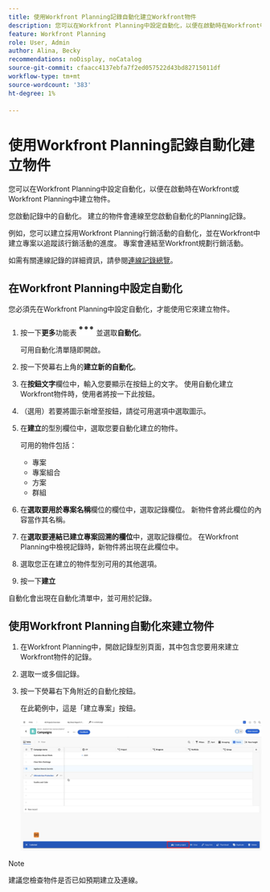 ```yaml
---
title: 使用Workfront Planning記錄自動化建立Workfront物件
description: 您可以在Workfront Planning中設定自動化，以便在啟動時在Workfront中建立物件。
feature: Workfront Planning
role: User, Admin
author: Alina, Becky
recommendations: noDisplay, noCatalog
source-git-commit: cfaacc4137ebfa7f2ed057522d43bd82715011df
workflow-type: tm+mt
source-wordcount: '383'
ht-degree: 1%

---
```



# 使用Workfront Planning記錄自動化建立物件

您可以在Workfront Planning中設定自動化，以便在啟動時在Workfront或Workfront Planning中建立物件。

您啟動記錄中的自動化。 建立的物件會連線至您啟動自動化的Planning記錄。

例如，您可以建立採用Workfront Planning行銷活動的自動化，並在Workfront中建立專案以追蹤該行銷活動的進度。 專案會連結至Workfront規劃行銷活動。

如需有關連線記錄的詳細資訊，請參閱[連線記錄總覽](/help/quicksilver/planning/records/connected-records-overview.md)。


## 在Workfront Planning中設定自動化

您必須先在Workfront Planning中設定自動化，才能使用它來建立物件。

1. 按一下&#x200B;**更多**&#x200B;功能表![](assets/more-menu.png)並選取&#x200B;**自動化**。

   可用自動化清單隨即開啟。

1. 按一下熒幕右上角的&#x200B;**建立新的自動化**。
1. 在&#x200B;**按鈕文字**&#x200B;欄位中，輸入您要顯示在按鈕上的文字。 使用自動化建立Workfront物件時，使用者將按一下此按鈕。
1. （選用）若要將圖示新增至按鈕，請從可用選項中選取圖示。
1. 在&#x200B;**建立**&#x200B;的型別欄位中，選取您要自動化建立的物件。

   可用的物件包括：

   * 專案
   * 專案組合
   * 方案
   * 群組

1. 在&#x200B;**選取要用於專案名稱**&#x200B;欄位的欄位中，選取記錄欄位。 新物件會將此欄位的內容當作其名稱。
1. 在&#x200B;**選取要連結已建立專案回溯的欄位**&#x200B;中，選取記錄欄位。 在Workfront Planning中檢視記錄時，新物件將出現在此欄位中。
1. 選取您正在建立的物件型別可用的其他選項。
1. 按一下&#x200B;**建立**

自動化會出現在自動化清單中，並可用於記錄。

## 使用Workfront Planning自動化來建立物件

1. 在Workfront Planning中，開啟記錄型別頁面，其中包含您要用來建立Workfront物件的記錄。
1. 選取一或多個記錄。
1. 按一下熒幕右下角附近的自動化按鈕。

   在此範例中，這是「建立專案」按鈕。

   ![自動化按鈕](assets/automation-custom-button.png)

>[!NOTE]
>
>建議您檢查物件是否已如預期建立及連線。

